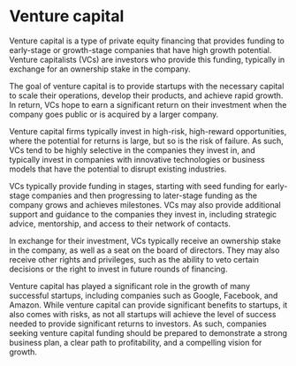 # Venture capital

Venture capital is a type of private equity financing that provides funding to early-stage or growth-stage companies that have high growth potential. Venture capitalists (VCs) are investors who provide this funding, typically in exchange for an ownership stake in the company.

The goal of venture capital is to provide startups with the necessary capital to scale their operations, develop their products, and achieve rapid growth. In return, VCs hope to earn a significant return on their investment when the company goes public or is acquired by a larger company.

Venture capital firms typically invest in high-risk, high-reward opportunities, where the potential for returns is large, but so is the risk of failure. As such, VCs tend to be highly selective in the companies they invest in, and typically invest in companies with innovative technologies or business models that have the potential to disrupt existing industries.

VCs typically provide funding in stages, starting with seed funding for early-stage companies and then progressing to later-stage funding as the company grows and achieves milestones. VCs may also provide additional support and guidance to the companies they invest in, including strategic advice, mentorship, and access to their network of contacts.

In exchange for their investment, VCs typically receive an ownership stake in the company, as well as a seat on the board of directors. They may also receive other rights and privileges, such as the ability to veto certain decisions or the right to invest in future rounds of financing.

Venture capital has played a significant role in the growth of many successful startups, including companies such as Google, Facebook, and Amazon. While venture capital can provide significant benefits to startups, it also comes with risks, as not all startups will achieve the level of success needed to provide significant returns to investors. As such, companies seeking venture capital funding should be prepared to demonstrate a strong business plan, a clear path to profitability, and a compelling vision for growth.